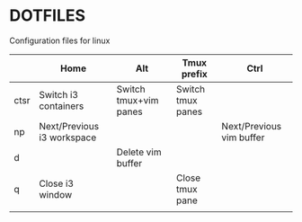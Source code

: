 DOTFILES
=====

Configuration files for linux

|                            | Home                       | Alt                       | Tmux prefix               | Ctrl                       |
| -------------------------- | -------------------------- | ------------------------- | ------------------------- | -------------------------- |
| ctsr                       | Switch i3 containers       | Switch tmux+vim panes     | Switch tmux panes         |                            |
| np                         | Next/Previous i3 workspace |                           |                           | Next/Previous vim buffer   |
| d                          |                            | Delete vim buffer         |                           |                            |
| q                          | Close i3 window            |                           | Close tmux pane           |                            |
|                            |                            |                           |                           |                            |
